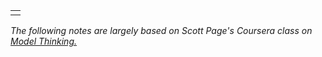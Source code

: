 <table class="TOC"><tr><td></td></tr></table>

_The following notes are largely based on Scott Page's Coursera class on [Model Thinking.](https://www.coursera.org/course/modelthinking)_